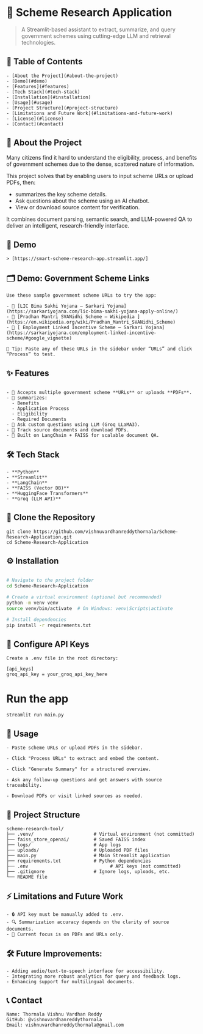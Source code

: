 # 🧠 Scheme Research Application

> A Streamlit-based assistant to extract, summarize, and query government schemes using cutting-edge LLM and retrieval technologies.


## 📑 Table of Contents
```
- [About the Project](#about-the-project)
- [Demo](#demo)
- [Features](#features)
- [Tech Stack](#tech-stack)
- [Installation](#installation)
- [Usage](#usage)
- [Project Structure](#project-structure)
- [Limitations and Future Work](#limitations-and-future-work)
- [License](#license)
- [Contact](#contact)

```

## 📖 About the Project

Many citizens find it hard to understand the eligibility, process, and benefits of government schemes due to the dense, scattered nature of information.

This project solves that by enabling users to input scheme URLs or upload PDFs, then:
- summarizes the key scheme details.
- Ask questions about the scheme using an AI chatbot.
- View or download source content for verification.

It combines document parsing, semantic search, and LLM-powered QA to deliver an intelligent, research-friendly interface.


## 🎥 Demo
```
> [https://smart-scheme-research-app.streamlit.app/]

```

## 🗂 Demo: Government Scheme Links
```
Use these sample government scheme URLs to try the app:

- 🔗 [LIC Bima Sakhi Yojana – Sarkari Yojana](https://sarkariyojana.com/lic-bima-sakhi-yojana-apply-online/)
- 🔗 [Pradhan Mantri SVANidhi Scheme – Wikipedia ](https://en.wikipedia.org/wiki/Pradhan_Mantri_SVANidhi_Scheme)
- 🔗 [ Employment Linked Incentive Scheme – Sarkari Yojana](https://sarkariyojana.com/employment-linked-incentive-scheme/#google_vignette)

📌 Tip: Paste any of these URLs in the sidebar under “URLs” and click “Process” to test.

```

## ✨ Features
```

- 🔗 Accepts multiple government scheme **URLs** or uploads **PDFs**.
- 📝 summarizes:
  - Benefits
  - Application Process
  - Eligibility
  - Required Documents
- 💬 Ask custom questions using LLM (Groq LLaMA3).
- 📂 Track source documents and download PDFs.
- 🧠 Built on LangChain + FAISS for scalable document QA.

```

## 🛠️ Tech Stack
```
- **Python**
- **Streamlit**
- **LangChain**
- **FAISS (Vector DB)**
- **HuggingFace Transformers**
- **Groq (LLM API)**

```
## 🧬 Clone the Repository
```
git clone https://github.com/vishnuvardhanreddythornala/Scheme-Research-Application.git
cd Scheme-Research-Application

```

## ⚙️ Installation

```bash

# Navigate to the project folder
cd Scheme-Research-Application

# Create a virtual environment (optional but recommended)
python -m venv venv
source venv/bin/activate  # On Windows: venv\Scripts\activate

# Install dependencies
pip install -r requirements.txt

```
## 🔐 Configure API Keys
```
Create a .env file in the root directory:

[api_keys]
groq_api_key = your_groq_api_key_here
```
# Run the app
```
streamlit run main.py

```
## 🚀 Usage
```
- Paste scheme URLs or upload PDFs in the sidebar.

- Click "Process URLs" to extract and embed the content.

- Click "Generate Summary" for a structured overview.

- Ask any follow-up questions and get answers with source traceability.

- Download PDFs or visit linked sources as needed.
```

## 📁 Project Structure
```
scheme-research-tool/
├── .venv/                      # Virtual environment (not committed)
├── faiss_store_openai/         # Saved FAISS index
├── logs/                       # App logs
├── uploads/                    # Uploaded PDF files
├── main.py                     # Main Streamlit application
├── requirements.txt            # Python dependencies
├── .env			                  # API keys (not committed)
├── .gitignore                  # Ignore logs, uploads, etc.
└── README file

```
## ⚡ Limitations and Future Work
```
- 🔒 API key must be manually added to .env.
- 🔍 Summarization accuracy depends on the clarity of source documents.
- 📄 Current focus is on PDFs and URLs only.
```

## 🛠 Future Improvements:
```
- Adding audio/text-to-speech interface for accessibility.
- Integrating more robust analytics for query and feedback logs.
- Enhancing support for multilingual documents.
```

## 📞 Contact
```
Name: Thornala Vishnu Vardhan Reddy
GitHub: @vishnuvardhanreddythornala
Email: vishnuvardhanreddythornala@gmail.com
```
